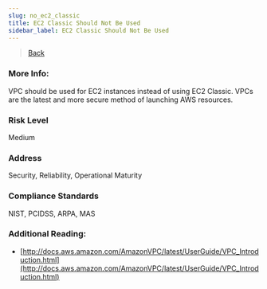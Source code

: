 ```yaml
---
slug: no_ec2_classic
title: EC2 Classic Should Not Be Used
sidebar_label: EC2 Classic Should Not Be Used
---
```

> [Back](../../ec2monitoring)

### More Info:
VPC should be used for EC2 instances instead of using EC2 Classic. VPCs are the latest and more secure method of launching AWS resources.

### Risk Level
Medium

### Address
Security, Reliability, Operational Maturity

### Compliance Standards
NIST, PCIDSS, ARPA, MAS

### Additional Reading:
- [http://docs.aws.amazon.com/AmazonVPC/latest/UserGuide/VPC_Introduction.html](http://docs.aws.amazon.com/AmazonVPC/latest/UserGuide/VPC_Introduction.html) 
